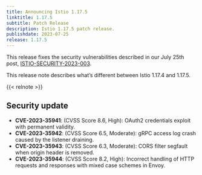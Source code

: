 ```yaml
---
title: Announcing Istio 1.17.5
linktitle: 1.17.5
subtitle: Patch Release
description: Istio 1.17.5 patch release.
publishdate: 2023-07-25
release: 1.17.5
---
```


This release fixes the security vulnerabilities described in our July 25th post, [ISTIO-SECURITY-2023-003](/news/security/istio-security-2023-003).

This release note describes what’s different between Istio 1.17.4 and 1.17.5.

{{< relnote >}}

## Security update

- __CVE-2023-35941__: (CVSS Score 8.6, High): OAuth2 credentials exploit with permanent validity.
- __CVE-2023-35942__: (CVSS Score 6.5, Moderate): gRPC access log crash caused by the listener draining.
- __CVE-2023-35943__: (CVSS Score 6.3, Moderate): CORS filter segfault when origin header is removed.
- __CVE-2023-35944__: (CVSS Score 8.2, High): Incorrect handling of HTTP requests and responses with mixed case schemes in Envoy.
